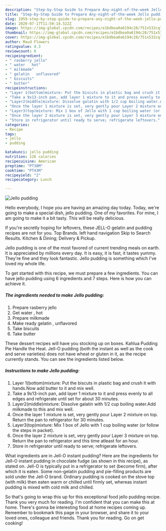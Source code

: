 ```yaml
---
description: "Step-by-Step Guide to Prepare Any-night-of-the-week Jello pudding"
title: "Step-by-Step Guide to Prepare Any-night-of-the-week Jello pudding"
slug: 1959-step-by-step-guide-to-prepare-any-night-of-the-week-jello-pudding
date: 2020-07-17T11:59:14.522Z
image: https://img-global.cpcdn.com/recipes/e1bdbea0a6194c28/751x532cq70/jello-pudding-recipe-main-photo.jpg
thumbnail: https://img-global.cpcdn.com/recipes/e1bdbea0a6194c28/751x532cq70/jello-pudding-recipe-main-photo.jpg
cover: https://img-global.cpcdn.com/recipes/e1bdbea0a6194c28/751x532cq70/jello-pudding-recipe-main-photo.jpg
author: Maud Flowers
ratingvalue: 4.3
reviewcount: 6
recipeingredient:
- " rasberry jello"
- " water   hot"
- " milkmade"
- " gelatin   unflavored"
- " biscuits"
- " butter"
recipeinstructions:
- "Layer 1(bottom)mixture: Put the biscuts in plastic bag and crush it with hands.Now add butter to it and mix well."
- "Take a 9x13-inch pan, add layer 1 mixture to it and press evenly to all edges and refrigerate until set for about 30 minutes."
- "Layer2(middle)mixture: Dissolve galatin with 1/2 cup boiling water.Add milkmade to this and mix well."
- "Once the layer 1 mixture is set, very gently pour Layer 2 mixture on top. Return the pan to refrigerator for 30 minutes."
- "Layer3(top)mixture: Mix 1 box of Jello with 1 cup boiling water (or follow the steps in packet)."
- "Once the layer 2 mixture is set, very gently pour Layer 3 mixture on top. Return the pan to refrigerator and this time atleast for an hour."
- "Store in refrigerator until ready to serve; refrigerate leftovers."
categories:
- Recipe
tags:
- jello
- pudding

katakunci: jello pudding 
nutrition: 126 calories
recipecuisine: American
preptime: "PT38M"
cooktime: "PT43M"
recipeyield: "2"
recipecategory: Lunch

---
```



![Jello pudding](https://img-global.cpcdn.com/recipes/e1bdbea0a6194c28/751x532cq70/jello-pudding-recipe-main-photo.jpg)

Hello everybody, I hope you are having an amazing day today. Today, we're going to make a special dish, jello pudding. One of my favorites. For mine, I am going to make it a bit tasty. This will be really delicious.

If you&#39;re secretly hoping for leftovers, these JELL-O gelatin and pudding recipes are not for you. Top Brands. left hand navigation Skip to Search Results. Kitchen &amp; Dining; Delivery &amp; Pickup.

Jello pudding is one of the most favored of current trending meals on earth. It is appreciated by millions every day. It is easy, it is fast, it tastes yummy. They're fine and they look fantastic. Jello pudding is something which I've loved my whole life.


To get started with this recipe, we must prepare a few ingredients. You can have jello pudding using 6 ingredients and 7 steps. Here is how you can achieve it.

<!--inarticleads1-->

##### The ingredients needed to make Jello pudding:

1. Prepare  rasberry jello
1. Get  water ,  hot
1. Prepare  milkmade
1. Make ready  gelatin ,  unflavored
1. Take  biscuits
1. Take  butter


These dessert recipes will have you stocking up on boxes. Kahlua Pudding Pie Handle the Heat. Jell-O pudding (both the instant as well as the cook and serve varieties) does not have wheat or gluten in it, as the recipe currently stands. You can see the ingredients listed below. 

<!--inarticleads2-->

##### Instructions to make Jello pudding:

1. Layer 1(bottom)mixture: Put the biscuts in plastic bag and crush it with hands.Now add butter to it and mix well.
1. Take a 9x13-inch pan, add layer 1 mixture to it and press evenly to all edges and refrigerate until set for about 30 minutes.
1. Layer2(middle)mixture: Dissolve galatin with 1/2 cup boiling water.Add milkmade to this and mix well.
1. Once the layer 1 mixture is set, very gently pour Layer 2 mixture on top. Return the pan to refrigerator for 30 minutes.
1. Layer3(top)mixture: Mix 1 box of Jello with 1 cup boiling water (or follow the steps in packet).
1. Once the layer 2 mixture is set, very gently pour Layer 3 mixture on top. Return the pan to refrigerator and this time atleast for an hour.
1. Store in refrigerator until ready to serve; refrigerate leftovers.


What ingredients are in Jell-O instant pudding? Here are the ingredients for Jell-O instant pudding in chocolate fudge (as shown in this recipe), as stated on. Jell-O is typically put in a refrigerator to set (become firm), after which it is eaten. Some non-gelatin pudding and pie-filling products are sold under the Jell-O brand. Ordinary pudding is cooked on the stove top (with milk) then eaten warm or chilled until firmly set, whereas instant pudding is mixed with cold milk and chilled. 

So that's going to wrap this up for this exceptional food jello pudding recipe. Thank you very much for reading. I'm confident that you can make this at home. There's gonna be interesting food at home recipes coming up. Remember to bookmark this page in your browser, and share it to your loved ones, colleague and friends. Thank you for reading. Go on get cooking!
